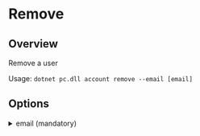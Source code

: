 # Remove
## Overview
Remove a user

Usage: 
<code>dotnet pc.dll account remove --email [email]</code>

## Options
<details>
    <summary>email (mandatory)</summary>
    <p>
        <code>--email</code> (alias: <code>-e</code>)
    </p>
    <p>
        Email of the user to be removed
    </p>
</details>